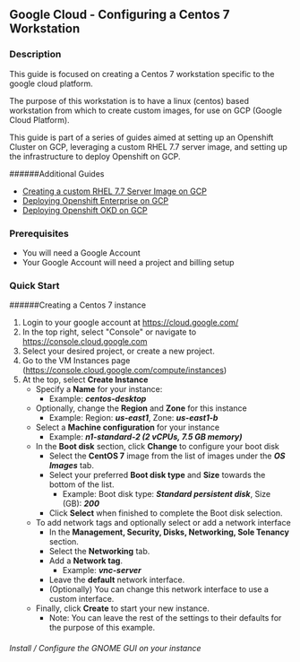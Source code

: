 ## Google Cloud - Configuring a Centos 7 Workstation

### Description

This guide is focused on creating a Centos 7 workstation specific to the google cloud platform. 

The purpose of this workstation is to have a linux (centos) based workstation from which to create custom
images, for use on GCP (Google Cloud Platform).

This guide is part of a series of guides aimed at setting up an Openshift Cluster on GCP, leveraging a 
custom RHEL 7.7 server image, and setting up the infrastructure to deploy Openshift on GCP.

######Additional Guides

- [Creating a custom RHEL 7.7 Server Image on GCP](https://github.com/chainlynx/google-cloud-rhel-image) 
- [Deploying Openshift Enterprise on GCP](https://github.com/chainlynx/google-cloud-openshift-ocp)
- [Deploying Openshift OKD on GCP](https://github.com/chainlynx/google-cloud-openshift-okd)

### Prerequisites

- You will need a Google Account
- Your Google Account will need a project and billing setup

### Quick Start

######Creating a Centos 7 instance

1. Login to your google account at https://cloud.google.com/
2. In the top right, select "Console" or navigate to https://console.cloud.google.com
3. Select your desired project, or create a new project.
4. Go to the VM Instances page (https://console.cloud.google.com/compute/instances)
5. At the top, select **Create Instance**
   - Specify a **Name** for your instance: 
        - Example: ***centos-desktop***
   - Optionally, change the **Region** and **Zone** for this instance
        - Example: Region: ***us-east1***, Zone: ***us-east1-b***
   - Select a **Machine configuration** for your instance
        - Example: ***n1-standard-2 (2 vCPUs, 7.5 GB memory)***
   - In the **Boot disk** section, click **Change** to configure your boot disk 
        - Select the **CentOS 7** image from the list of images under the ***OS Images*** tab.
        - Select your preferred **Boot disk type** and **Size** towards the bottom of the list.
            - Example: Boot disk type: ***Standard persistent disk***, Size (GB): ***200*** 
        - Click **Select** when finished to complete the Boot disk selection.
   - To add network tags and optionally select or add a network interface
        - In the **Management, Security, Disks, Networking, Sole Tenancy** section.
        - Select the **Networking** tab.
        - Add a **Network tag**.
            - Example: ***vnc-server***
        - Leave the **default** network interface.
        - (Optionally) You can change this network interface to use a custom interface. 
   - Finally, click **Create** to start your new instance.
        - Note: You can leave the rest of the settings to their defaults for the purpose of this example. 

###### Install / Configure the GNOME GUI on your instance



